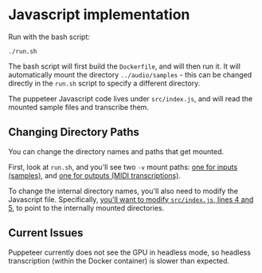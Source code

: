 # Javascript implementation

Run with the bash script:

```
./run.sh
```

The bash script will first build the `Dockerfile`, and will then run it. It will automatically mount the directory `../audio/samples` - this can be changed directly in the `run.sh` script to specify a different directory.

The puppeteer Javascript code lives under `src/index.js`, and will read the mounted sample files and transcribe them.

## Changing Directory Paths

You can change the directory names and paths that get mounted.

First, look at `run.sh`, and you'll see two `-v` mount paths: [one for inputs (samples)](https://github.com/thekevinscott/ambient-music-generation/blob/master/magenta/javascript-implementation/run.sh#L12), and [one for outputs (MIDI transcriptions)](https://github.com/thekevinscott/ambient-music-generation/blob/master/magenta/javascript-implementation/run.sh#L13).

To change the internal directory names, you'll also need to modify the Javascript file. Specifically, [you'll want to modify `src/index.js`, lines 4 and 5](https://github.com/thekevinscott/ambient-music-generation/blob/master/magenta/javascript-implementation/src/index.js#L4), to point to the internally mounted directories.

## Current Issues

Puppeteer currently does not see the GPU in headless mode, so headless transcription (within the Docker container) is slower than expected.
